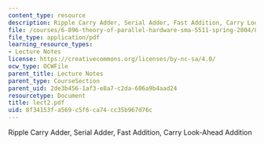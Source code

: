 ```yaml
---
content_type: resource
description: Ripple Carry Adder, Serial Adder, Fast Addition, Carry Look-Ahead Addition
file: /courses/6-896-theory-of-parallel-hardware-sma-5511-spring-2004/8f34153fa569c5f6ca74cc35b967d76c_lect2.pdf
file_type: application/pdf
learning_resource_types:
- Lecture Notes
license: https://creativecommons.org/licenses/by-nc-sa/4.0/
ocw_type: OCWFile
parent_title: Lecture Notes
parent_type: CourseSection
parent_uid: 2de3b456-1af3-e8a7-c2da-606a9b4aad24
resourcetype: Document
title: lect2.pdf
uid: 8f34153f-a569-c5f6-ca74-cc35b967d76c
---
```

Ripple Carry Adder, Serial Adder, Fast Addition, Carry Look-Ahead Addition